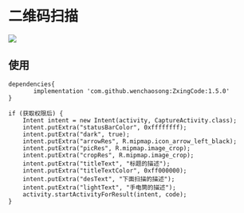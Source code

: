 # 二维码扫描
[![](https://jitpack.io/v/wenchaosong/ZxingCode.svg)](https://jitpack.io/#wenchaosong/ZxingCode)

## 使用

```
dependencies{
       implementation 'com.github.wenchaosong:ZxingCode:1.5.0'
}
```

```
if (获取权限后) {
    Intent intent = new Intent(activity, CaptureActivity.class);
    intent.putExtra("statusBarColor", 0xffffffff);
    intent.putExtra("dark", true);
    intent.putExtra("arrowRes", R.mipmap.icon_arrow_left_black);
    intent.putExtra("picRes", R.mipmap.image_crop);
    intent.putExtra("cropRes", R.mipmap.image_crop);
    intent.putExtra("titleText", "标题的描述");
    intent.putExtra("titleTextColor", 0xff000000);
    intent.putExtra("desText", "下面扫描的描述");
    intent.putExtra("lightText", "手电筒的描述");
    activity.startActivityForResult(intent, code);
}
```